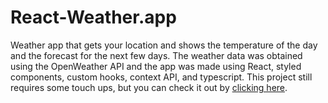 # React-Weather.app
 
Weather app that gets your location and shows the temperature of the day and the forecast for the next few days. The weather data was obtained using the OpenWeather API and the app was made using React, styled components, custom hooks, context API, and typescript. This project still requires some touch ups, but you can check it out by [clicking here](https://luisa-weatherapp.netlify.app/).
